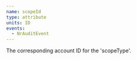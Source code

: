 ```yaml
---
name: scopeId
type: attribute
units: ID
events:
  - NrAuditEvent
---
```


The corresponding account ID for the 'scopeType'.